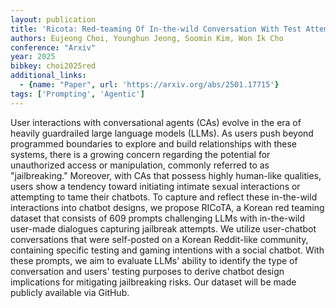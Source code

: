 ```yaml
---
layout: publication
title: 'Ricota: Red-teaming Of In-the-wild Conversation With Test Attempts'
authors: Eujeong Choi, Younghun Jeong, Soomin Kim, Won Ik Cho
conference: "Arxiv"
year: 2025
bibkey: choi2025red
additional_links:
  - {name: "Paper", url: 'https://arxiv.org/abs/2501.17715'}
tags: ['Prompting', 'Agentic']
---
```

User interactions with conversational agents (CAs) evolve in the era of
heavily guardrailed large language models (LLMs). As users push beyond
programmed boundaries to explore and build relationships with these systems,
there is a growing concern regarding the potential for unauthorized access or
manipulation, commonly referred to as "jailbreaking." Moreover, with CAs that
possess highly human-like qualities, users show a tendency toward initiating
intimate sexual interactions or attempting to tame their chatbots. To capture
and reflect these in-the-wild interactions into chatbot designs, we propose
RICoTA, a Korean red teaming dataset that consists of 609 prompts challenging
LLMs with in-the-wild user-made dialogues capturing jailbreak attempts. We
utilize user-chatbot conversations that were self-posted on a Korean
Reddit-like community, containing specific testing and gaming intentions with a
social chatbot. With these prompts, we aim to evaluate LLMs' ability to
identify the type of conversation and users' testing purposes to derive chatbot
design implications for mitigating jailbreaking risks. Our dataset will be made
publicly available via GitHub.

